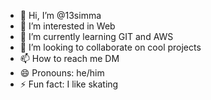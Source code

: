 - 👋 Hi, I’m @13simma
- 👀 I’m interested in Web
- 🌱 I’m currently learning GIT and AWS
- 💞️ I’m looking to collaborate on cool projects
- 📫 How to reach me DM
- 😄 Pronouns: he/him
- ⚡ Fun fact: I like skating

<!---
13simma/13simma is a ✨ special ✨ repository because its `README.md` (this file) appears on your GitHub profile.
You can click the Preview link to take a look at your changes.
--->

